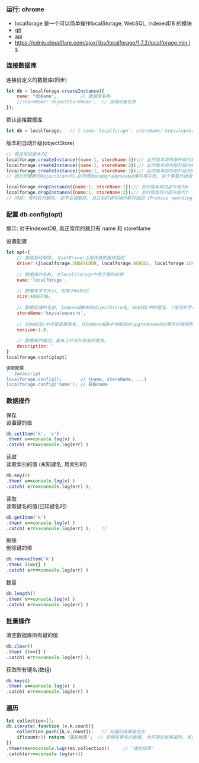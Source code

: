 ### 运行: chrome
* localforage 是一个可以简单操作localStorage, WebSQL, indexedDB 的模块
* [git](https://github.com/localForage/localForage)<br>
* [api](https://localforage.github.io/localForage/#multiple-instances-createinstance)
* https://cdnjs.cloudflare.com/ajax/libs/localforage/1.7.2/localforage.min.js


### 连接数据库

连接自定义的数据库(同步)
```javascript
let db = localforage.createInstance({
	name: "dbName",			// 数据库名称
	//storeName:'objectStoreName',	// 存储对象名称
});
```

默认连接数据库
```javascript
let db = localforage;	// { name:'localforage', storeName:'keyvalepairs' }
```

版本的自动升级(objectStore)
```javascript
// 假设当前版本为2
localforage.createInstance({name:1, storeName:1});// 此时版本将内部升级为3
localforage.createInstance({name:1, storeName:2});// 此时版本将内部升级为4
localforage.createInstance({name:1, storeName:3});// 此时版本将内部升级为5
// 因为创建新的ObjectStore时,必须借助onupgradeneeded事件来实现, 这个需要升级版本

localforage.dropInstance({name:1, storeName:1});// 此时版本将内部升级为6
localforage.dropInstance({name:1, storeName:2});// 此时版本将内部升级为7
// 问题: 有时执行删除, 却不会被删除. 且之后的读写操作都将返回 {Promise <pending>}
```

### 配置 db.config(opt)
 提示: 对于indexedDB, 真正常用的就只有 name 和 storeName

设置配置
```javascript
let opt={
	// 首选驱动顺序, 与setDriver上面传递的格式相同
	driver:\[localforage.INDEXEDDB, localforage.WEBSQL, localforage.LOCALSTORAG\],
	
	// 数据库的名称, 在localStorage中用于键的前缀
	name:'localforage',
	
	// 数据库字节大小, 仅用于WebSQL
	size:4980736,
	
	// 数据存储的名称, IndexedDB中的objectStore名; WebSQL中的表名. (任何非字母数字字符都将转换为下划线)
	storeName:'keyvaluepairs',
	
	// 在WebSQL中只是设置版本, 在IndexedDB中当触发onupgradeneeded事件时被调用
	version:1.0,
	
	// 数据库的描述，基本上针对开发者的使用。
	description:''
}
localforage.config(opt)

读取配置
```Javascript
localforage.config();		// {name, storeName, ...}
localforage.config('name');	// 获取name
```

### 数据操作

保存<br>
设置键的值
```javascript
db.setItem('k', 'v')
.then( v=>console.log(v) )
.catch( err=>console.log(err) )
```

读取<br>
读取索引的值 (未知键名, 用索引时)
```javascript
db.key(0)
.then( v=>console.log(v) )
.catch( err=>console.log(err) );
```

读取<br>
读取键名的值(已知键名时)
```javascript
db.getItem('k')
.then( v=>console.log(v) )
.catch( err=>console.log(err) );	// 
```

删除<br>
删除键的值
```javascript
db.removeItem('k')
.then( ()=>{} )
.catch( err=>console.log(err) )
```

数量<br>
 ```javascript
db.length()
.then( v=>console.log(v) )
.catch( err=>console.log(err) )
```

### 批量操作

清空数据库所有键的值 
```javascript
db.clear()
.then( ()=>{} )
.catch( err=>console.log(err) );
```

获取所有键名(数组)
```javascript
db.keys()
.then( v=>console.log(v) )
.catch( err=>console.log(err) )
```




### 遍历
```javascript
let collection=[];
db.iterate( function (v,k,count){
	collection.push([k,v,count]);	// 将遍历结果插进去
	if(count>3) return '提前结束';	// 即便有更多的数据, 也可提前结束遍历, 反馈目前结果
})
.then(res=>console.log(res,collection))		// '提前结束'
.catch(err=>console.log(err))
```

